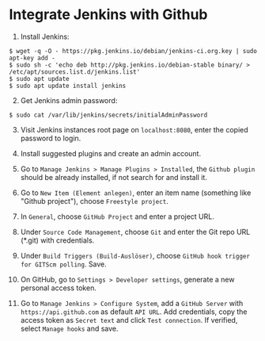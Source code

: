 # Integrate Jenkins with Github

1. Install Jenkins:

  ```console
  $ wget -q -O - https://pkg.jenkins.io/debian/jenkins-ci.org.key | sudo apt-key add -
  $ sudo sh -c 'echo deb http://pkg.jenkins.io/debian-stable binary/ > /etc/apt/sources.list.d/jenkins.list'
  $ sudo apt update
  $ sudo apt update install jenkins
  ```

2. Get Jenkins admin password:

  ```console
  $ sudo cat /var/lib/jenkins/secrets/initialAdminPassword
  ```

3. Visit Jenkins instances root page on `localhost:8080`, enter the copied password to login.

4. Install suggested plugins and create an admin account.

5. Go to `Manage Jenkins > Manage Plugins > Installed`, the `Github plugin` should be already installed, if not search for and install it.

6. Go to `New Item (Element anlegen)`, enter an item name (something like "Github project"), choose `Freestyle project`.

7. In `General`, choose `GitHub Project` and enter a project URL.

8. Under `Source Code Management`, choose `Git` and enter the Git repo URL (\*.git) with credentials.

9. Under `Build Triggers (Build-Auslöser)`, choose `GitHub hook trigger for GITScm polling`. Save.

10. On GitHub, go to `Settings > Developer settings`, generate a new personal access token.

11. Go to `Manage Jenkins > Configure System`, add a `GitHub Server` with `https://api.github.com` as default `API URL`. Add credentials, copy the access token as `Secret text` and click `Test connection`. If verified, select `Manage hooks` and save.
